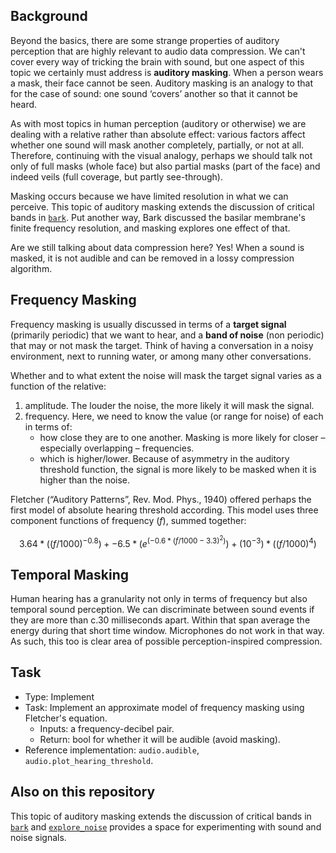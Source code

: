 ## Background

Beyond the basics, there are some strange properties of auditory perception that are highly relevant to audio data compression.
We can't cover every way of tricking the brain with sound,
but one aspect of this topic we certainly must address is **auditory masking**.
When a person wears a mask, their face cannot be seen.
Auditory masking is an analogy to that for the case of sound: one sound ‘covers’ another so that it cannot be heard.

As with most topics in human perception (auditory or otherwise) we are dealing with a relative rather than absolute effect:
various factors affect whether one sound will mask another completely, partially, or not at all.
Therefore, continuing with the visual analogy, perhaps we should talk not only of 
full masks (whole face) but also 
partial masks (part of the face) and indeed 
veils (full coverage, but partly see-through).

Masking occurs because we have limited resolution in what we can perceive.
This topic of auditory masking extends the discussion of critical bands in
[`bark`](https://github.com/MarkGotham/Data_Compression/blob/main/bark.ipynb).
Put another way,
Bark discussed the basilar membrane's finite frequency resolution,
and masking explores one effect of that.

Are we still talking about data compression here?
Yes!
When a sound is masked, it is not audible and can be removed in a lossy compression algorithm.


## Frequency Masking

Frequency masking is usually discussed in terms of a 
**target signal** (primarily periodic) that we want to hear,
and a **band of noise** (non periodic) that may or not mask the target.
Think of having a conversation in a noisy environment, next to running water, or among many other conversations.

Whether and to what extent the noise will mask the target signal varies as a function of the relative:
1. amplitude. The louder the noise, the more likely it will mask the signal.
2. frequency. Here, we need to know the value (or range for noise) of each in terms of:
   - how close they are to one another. Masking is more likely for closer – especially overlapping – frequencies. 
   - which is higher/lower. Because of asymmetry in the auditory threshold function, the signal is more likely to be masked when it is higher than the noise.

Fletcher (“Auditory Patterns”, Rev. Mod. Phys., 1940)
offered perhaps the first model of absolute hearing threshold according.
This model uses three component functions of frequency ($f$), summed together:

$$
3.64 * ((f / 1000)^{-0.8})
+
-6.5 * (e^{(-0.6 * (f / 1000 - 3.3)^{2})})
+
(10^{-3}) * ((f / 1000)^{4})
$$

## Temporal Masking

Human hearing has a granularity not only in terms of frequency but also temporal sound perception.
We can discriminate between sound events if they are more than c.30 milliseconds apart.
Within that span average the energy during that short time window.
Microphones do not work in that way.
As such, this too is clear area of possible perception-inspired compression.


## Task
 
- Type: Implement
- Task:
    Implement an approximate model of frequency masking using Fletcher's equation.
    - Inputs: a frequency-decibel pair.
    - Return: bool for whether it will be audible (avoid masking).
- Reference implementation: `audio.audible`, `audio.plot_hearing_threshold`.


## Also on this repository

This topic of auditory masking extends the discussion of critical bands in
[`bark`](https://github.com/MarkGotham/Data_Compression/blob/main/bark.ipynb)
and [`explore_noise`](https://github.com/MarkGotham/Data_Compression/blob/main/explore_noise.ipynb)
provides a space for experimenting with sound and noise signals.
